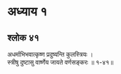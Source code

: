 # अध्याय १

## श्लोक ४१

अधर्माभिभवात्कृष्ण प्रदुष्यन्ति कुलस्त्रियः ।<br>स्त्रीषु दुष्टासु वार्ष्णेय जायते वर्णसङ्करः ॥ १-४१॥<br><br>

